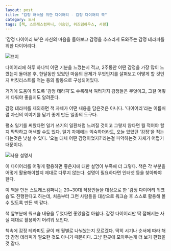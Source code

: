 ```yaml
---
layout: post
title: "감정 해독을 위한 다이어리 - 감정 다이어리 북"
category: 도서
tags: [책, 스트레스컴퍼니, 이승민, 위즈덤하우스, 서평]
---
```


'감정 다이어리 북'은
자신의 마음을 돌아보고 감정을 추스리게 도와주는
감정 테라피를 위한 다이어리다.

![표지](https://lh3.googleusercontent.com/-dQsG1peCZ1I/WdIt-FNdKCI/AAAAAAAAYBw/kVolQLVoj0kpjQoYxMoPfKTxtWg2TX5twCE0YBhgL/s480/feeling-diary-book-2018.jpg)

다이어리에 하루 하나씩 어떤 기분을 느꼈는지 적고,
2주동안 어떤 감정을 가장 많이 느꼈는지 돌아본 후,
한달동안 있었던 마음의 문제가 무엇인지를 살펴보고
어떻게 할 것인지 버킷리스트를 적는 등의 활동으로 구성되어있다.

거기에 도움이 되도록 '감정 테라피'도 수록해서
여러가지 감정들은 무엇이고,
그걸 어떻게 다뤄야 좋을지도 알려준다.

감정 테라피를 제외하면 책 자체가 어떤 내용을 담은것은 아니다.
'다이어리'라는 이름처럼 자신의 이야기를 담기 좋게 만든 일종의 도구다.
<!--
그래서 딱히 리뷰로 쓸만한 것은 없다.
-->

평소 일기를 써왔다면 일기 쓰기의 일환처럼 느껴질 것이고
그렇지 않다면 뭘 적어야 할지 막막하고 어색할 수도 있다.
일기 자체에는 익숙하더라도,
오늘 있었던 '감정'을 적는다는것은 낯설 수 있다.
'오늘 대체 어떤 감정이었지?'라는걸 파악하는것 자체가 어렵기 때문이다.

![사용 설명서](https://lh3.googleusercontent.com/-BHu8tzKKrOs/WdIuFBc2grI/AAAAAAAAYCA/eu5KhvOPnx4RVcjbFSRL0KHuxv_tw_9FQCE0YBhgL/w480/feeling-diary-book-2018-usage.jpg)

이 다이어리를 어떻게 활용하면 좋은지에 대한 설명이 부족해 더 그렇다.
책은 각 부분을 어떻게 활용해야할지 제대로 다루지 않는다.
설명이 필요하다면 인터넷 등을 찾아봐야 한다.

이 책을 만든 스트레스컴퍼니는
20~30대 직장인들을 대상으로 한 '감정 다이어리 워크숍'도 진행한다고 하는데,
처음부터 그런 사람들을 대상으로 워크숍 후 스스로 활용해 볼 수 있도록 만든 책 같다.

책 앞부분에 워크숍 내용을 두었다면 좋았을걸 아쉽다.
감정 다이어리만 딱 접해서는 사실 제대로 활용하기 어려워 보인다.

책속에 감정 테라피도 굳이 왜 월별로 나눠놨는지 모르겠다.
딱히 시기나 순서에 따라 해당 감정 테라피가 필요한 것도 아니기 때문이다.
그냥 한곳에 모아두는게 더 보기 편했을 것 같다.
